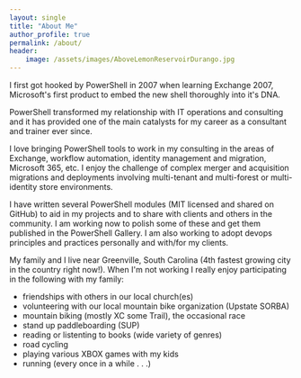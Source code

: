 ```yaml
---
layout: single
title: "About Me"
author_profile: true
permalink: /about/
header:
    image: /assets/images/AboveLemonReservoirDurango.jpg
---
```


I first got hooked by PowerShell in 2007 when learning Exchange 2007, Microsoft's first product to embed the new shell thoroughly into it's DNA.

PowerShell transformed my relationship with IT operations and consulting and it has provided one of the main catalysts for my career as a consultant and trainer ever since.

I love bringing PowerShell tools to work in my consulting in the areas of Exchange, workflow automation, identity management and migration, Microsoft 365, etc.  I enjoy the challenge of complex merger and acquisition migrations and deployments involving multi-tenant and multi-forest or multi-identity store environments.  

I have written several PowerShell modules (MIT licensed and shared on GitHub) to aid in my projects and to share with clients and others in the community.  I am working now to polish some of these and get them published in the PowerShell Gallery. I am also working to adopt devops principles and practices personally and with/for my clients.  

My family and I live near Greenville, South Carolina (4th fastest growing city in the country right now!).  When I'm not working I really enjoy participating in the following with my family:

- friendships with others in our local church(es)
- volunteering with our local mountain bike organization (Upstate SORBA)
- mountain biking (mostly XC some Trail), the occasional race
- stand up paddleboarding (SUP)
- reading or listenting to books (wide variety of genres)
- road cycling
- playing various XBOX games with my kids
- running (every once in a while . . .)